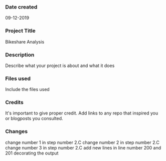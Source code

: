 ### Date created
09-12-2019

### Project Title
Bikeshare Analysis

### Description
Describe what your project is about and what it does

### Files used
Include the files used

### Credits
It's important to give proper credit. Add links to any repo that inspired you or blogposts you consulted.

### Changes
change number 1 in step number 2.C
change number 2 in step number 2.C
change number 3 in step number 2.C
add new lines in line number 200 and 201 decorating the output
